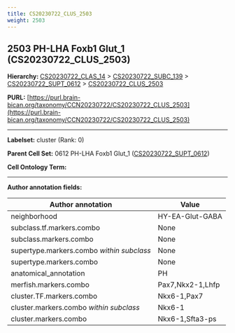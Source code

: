```yaml
---
title: CS20230722_CLUS_2503
weight: 2503
---
```

## 2503 PH-LHA Foxb1 Glut_1 (CS20230722_CLUS_2503)
<b>Hierarchy: </b>
[CS20230722_CLAS_14](../CS20230722_CLAS_14) >
[CS20230722_SUBC_139](../CS20230722_SUBC_139) >
[CS20230722_SUPT_0612](../CS20230722_SUPT_0612) >
[CS20230722_CLUS_2503](../CS20230722_CLUS_2503)

**PURL:** [https://purl.brain-bican.org/taxonomy/CCN20230722/CS20230722_CLUS_2503](https://purl.brain-bican.org/taxonomy/CCN20230722/CS20230722_CLUS_2503)

---


**Labelset:** cluster (Rank: 0)

**Parent Cell Set:** 0612 PH-LHA Foxb1 Glut_1 ([CS20230722_SUPT_0612](../CS20230722_SUPT_0612))



**Cell Ontology Term:** 

[MARKER GENES.]: #


---

[TRANSFERRED ANNOTATIONS.]: #


[AUTHOR ANNOTATION FIELDS.]: #


**Author annotation fields:**

| Author annotation | Value |
|-------------------|-------|
|neighborhood|HY-EA-Glut-GABA|
|subclass.tf.markers.combo|None|
|subclass.markers.combo|None|
|supertype.markers.combo _within subclass_|None|
|supertype.markers.combo|None|
|anatomical_annotation|PH|
|merfish.markers.combo|Pax7,Nkx2-1,Lhfp|
|cluster.TF.markers.combo|Nkx6-1,Pax7|
|cluster.markers.combo _within subclass_|Nkx6-1|
|cluster.markers.combo|Nkx6-1,Sfta3-ps|
